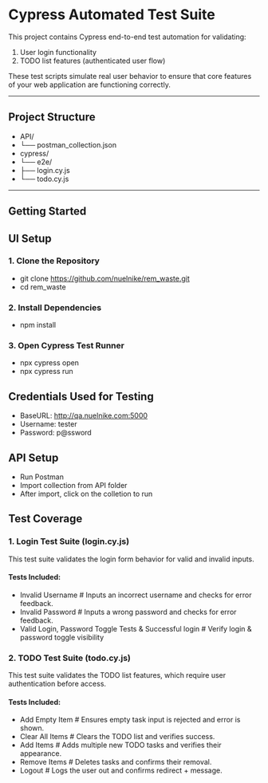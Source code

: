 # Cypress Automated Test Suite

This project contains Cypress end-to-end test automation for validating:
1. User login functionality
2. TODO list features (authenticated user flow)

These test scripts simulate real user behavior to ensure that core features of your web application are functioning correctly.

---

## Project Structure
- API/
- └── postman_collection.json
- cypress/
- └── e2e/
- ├── login.cy.js
- └── todo.cy.js

---

## Getting Started

## UI Setup

### 1. Clone the Repository
- git clone https://github.com/nuelnike/rem_waste.git
- cd rem_waste

### 2. Install Dependencies
- npm install

### 3. Open Cypress Test Runner
- npx cypress open
- npx cypress run

## Credentials Used for Testing
- BaseURL: http://qa.nuelnike.com:5000
- Username: tester
- Password: p@ssword

## API Setup
- Run Postman
- Import collection from API folder
- After import, click on the colletion to run

## Test Coverage

### 1. Login Test Suite (login.cy.js)
This test suite validates the login form behavior for valid and invalid inputs.

#### Tests Included:
- Invalid Username	# Inputs an incorrect username and checks for error feedback.
- Invalid Password	# Inputs a wrong password and checks for error feedback.
- Valid Login, Password Toggle Tests & Successful login # Verify login & password toggle visibility 

### 2. TODO Test Suite (todo.cy.js)
This test suite validates the TODO list features, which require user authentication before access.

#### Tests Included:
- Add Empty Item	# Ensures empty task input is rejected and error is shown.
- Clear All Items	# Clears the TODO list and verifies success.
- Add Items	        # Adds multiple new TODO tasks and verifies their appearance.
- Remove Items	    # Deletes tasks and confirms their removal.
- Logout	        # Logs the user out and confirms redirect + message.
